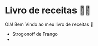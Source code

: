 # Livro de receitas :woman_cook:

Olá! Bem Vindo ao meu livro de receitas :wave:

- Strogonoff de Frango
- 

